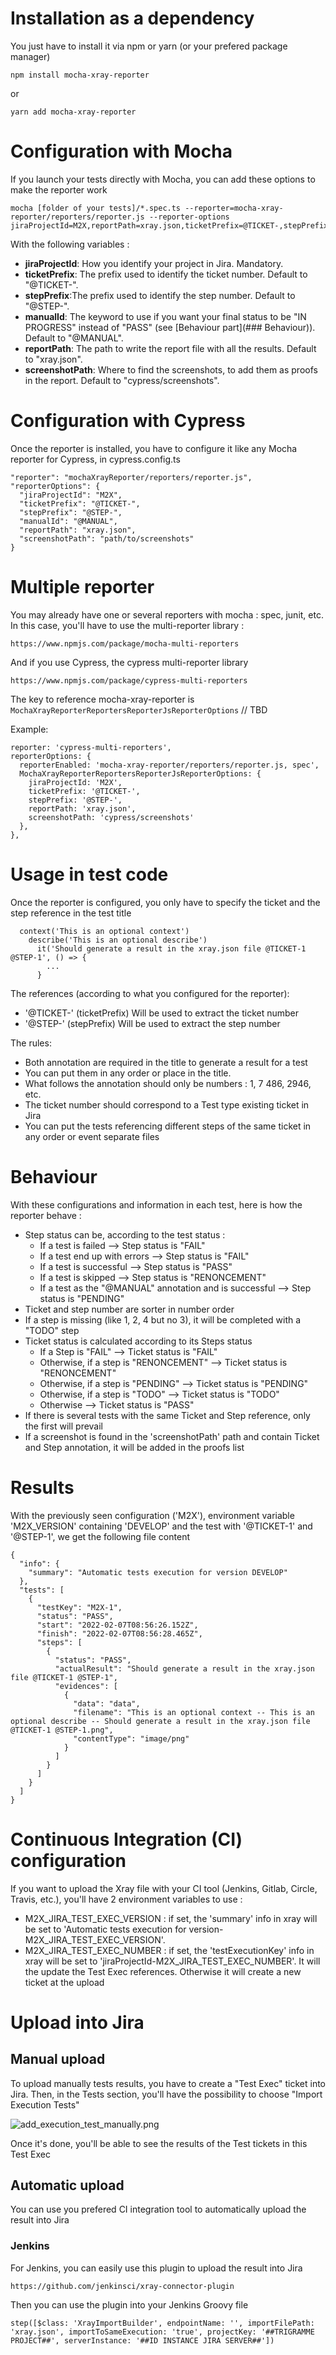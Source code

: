 # Installation as a dependency

You just have to install it via npm or yarn (or your prefered package manager)

    npm install mocha-xray-reporter

or    
    
    yarn add mocha-xray-reporter

# Configuration with Mocha

If you launch your tests directly with Mocha, you can add these options to make the reporter work

    mocha [folder of your tests]/*.spec.ts --reporter=mocha-xray-reporter/reporters/reporter.js --reporter-options jiraProjectId=M2X,reportPath=xray.json,ticketPrefix=@TICKET-,stepPrefix=@STEP-,screenshotDir=screenshots,manualId=@MANUAL

With the following variables :

- **jiraProjectId**: How you identify your project in Jira. Mandatory.
- **ticketPrefix**: The prefix used to identify the ticket number. Default to "@TICKET-".
- **stepPrefix**:The prefix used to identify the step number. Default to "@STEP-".
- **manualId**: The keyword to use if you want your final status to be "IN PROGRESS" instead of "PASS" (see [Behaviour part](### Behaviour)). Default to "@MANUAL".
- **reportPath**: The path to write the report file with all the results. Default to "xray.json".
- **screenshotPath**: Where to find the screenshots, to add them as proofs in the report. Default to "cypress/screenshots".


# Configuration with Cypress

Once the reporter is installed, you have to configure it like any Mocha reporter for Cypress, in cypress.config.ts

    "reporter": "mochaXrayReporter/reporters/reporter.js",
    "reporterOptions": {
      "jiraProjectId": "M2X",
      "ticketPrefix": "@TICKET-",
      "stepPrefix": "@STEP-",
      "manualId": "@MANUAL",
      "reportPath": "xray.json",
      "screenshotPath": "path/to/screenshots"
    }


# Multiple reporter

You may already have one or several reporters with mocha : spec, junit, etc.
In this case, you'll have to use the multi-reporter library :

    https://www.npmjs.com/package/mocha-multi-reporters

And if you use Cypress, the cypress multi-reporter library

    https://www.npmjs.com/package/cypress-multi-reporters

The key to reference mocha-xray-reporter is  `MochaXrayReporterReportersReporterJsReporterOptions` // TBD

Example:

    reporter: 'cypress-multi-reporters',
    reporterOptions: {
      reporterEnabled: 'mocha-xray-reporter/reporters/reporter.js, spec',
      MochaXrayReporterReportersReporterJsReporterOptions: {
        jiraProjectId: 'M2X',
        ticketPrefix: '@TICKET-',
        stepPrefix: '@STEP-',
        reportPath: 'xray.json',
        screenshotPath: 'cypress/screenshots'
      },
    },

# Usage in test code

Once the reporter is configured, you only have to specify the ticket and the step reference in the test title

      context('This is an optional context')
        describe('This is an optional describe')
          it('Should generate a result in the xray.json file @TICKET-1 @STEP-1', () => {
            ...
          }


The references (according to what you configured for the reporter):

- '@TICKET-' (ticketPrefix) Will be used to extract the ticket number
- '@STEP-'  (stepPrefix) Will be used to extract the step number

The rules:

- Both annotation are required in the title to generate a result for a test
- You can put them in any order or place in the title.
- What follows the annotation should only be numbers : 1, 7 486, 2946, etc.
- The ticket number should correspond to a Test type existing ticket in Jira
- You can put the tests referencing different steps of the same ticket in any order or event separate files

# Behaviour

With these configurations and information in each test, here is how the reporter behave :

- Step status can be, according to the test status :
  - If a test is failed --> Step status is "FAIL"
  - If a test end up with errors --> Step status is "FAIL"
  - If a test is successful --> Step status is "PASS"
  - If a test is skipped --> Step status is "RENONCEMENT"
  - If a test as the "@MANUAL" annotation and is successful --> Step status is "PENDING" 
- Ticket and step number are sorter in number order
- If a step is missing (like 1, 2, 4 but no 3), it will be completed with a "TODO" step
- Ticket status is calculated according to its Steps status
  - If a Step is "FAIL" --> Ticket status is "FAIL"
  - Otherwise, if a step is "RENONCEMENT" --> Ticket status is "RENONCEMENT"
  - Otherwise, if a step is "PENDING" --> Ticket status is "PENDING"
  - Otherwise, if a step is "TODO" --> Ticket status is "TODO"
  - Otherwise --> Ticket status is "PASS"
- If there is several tests with the same Ticket and Step reference, only the first will prevail
- If a screenshot is found in the 'screenshotPath' path and contain Ticket and Step annotation, it will be added in the proofs list

# Results

With the previously seen configuration ('M2X'), environment variable 'M2X_VERSION' containing 'DEVELOP' and the test with '@TICKET-1' and '@STEP-1', we get the following file content

    {
      "info": {
        "summary": "Automatic tests execution for version DEVELOP"
      },
      "tests": [
        {
          "testKey": "M2X-1",
          "status": "PASS",
          "start": "2022-02-07T08:56:26.152Z",
          "finish": "2022-02-07T08:56:28.465Z",
          "steps": [
            {
              "status": "PASS",
              "actualResult": "Should generate a result in the xray.json file @TICKET-1 @STEP-1",
              "evidences": [
                {
                  "data": "data",
                  "filename": "This is an optional context -- This is an optional describe -- Should generate a result in the xray.json file @TICKET-1 @STEP-1.png",
                  "contentType": "image/png"
                }
              ]
            }
          ]
        }
      ]
    }

# Continuous Integration (CI) configuration

If you want to upload the Xray file with your CI tool (Jenkins, Gitlab, Circle, Travis, etc.), you'll have 2 environment variables to use :

- M2X_JIRA_TEST_EXEC_VERSION : if set, the 'summary' info in xray will be set to 'Automatic tests execution for version-M2X_JIRA_TEST_EXEC_VERSION'.
- M2X_JIRA_TEST_EXEC_NUMBER : if set, the 'testExecutionKey' info in xray will be set to 'jiraProjectId-M2X_JIRA_TEST_EXEC_NUMBER'. It will the update the Test Exec references. Otherwise it will create a new ticket at the upload

# Upload into Jira

## Manual upload

To upload manually tests results, you have to create a "Test Exec" ticket into Jira. 
Then, in the Tests section, you'll have the possibility to choose "Import Execution Tests"

![add_execution_test_manually.png](add_execution_test_manually.png)

Once it's done, you'll be able to see the results of the Test tickets in this Test Exec

## Automatic upload

You can use you prefered CI integration tool to automatically upload the result into Jira

### Jenkins

For Jenkins, you can easily use this plugin to upload the result into Jira

    https://github.com/jenkinsci/xray-connector-plugin

Then you can use the plugin into your Jenkins Groovy file 

    step([$class: 'XrayImportBuilder', endpointName: '', importFilePath: 'xray.json', importToSameExecution: 'true', projectKey: '##TRIGRAMME PROJECT##', serverInstance: '##ID INSTANCE JIRA SERVER##'])
